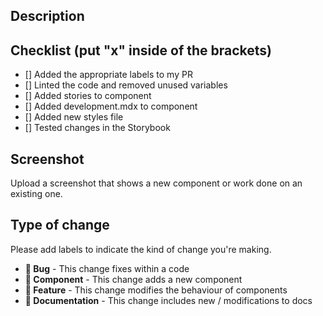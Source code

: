 ## Description

<!--
  DO NOT IGNORE
- Please Include a summary of your change
- Include screenshots if there are visual changes
- Link to any relevant tickets or pull requests
- Fill in the checklist below
-->

## Checklist (put "x" inside of the brackets)

-   [] Added the appropriate labels to my PR
-   [] Linted the code and removed unused variables
-   [] Added stories to component
-   [] Added development.mdx to component
-   [] Added new styles file
-   [] Tested changes in the Storybook

## Screenshot

Upload a screenshot that shows a new component or work done on an existing one.

## Type of change

Please add labels to indicate the kind of change you're making.

-   **🐞 Bug** - This change fixes within a code
-   **🧩 Component** - This change adds a new component
-   **🌿 Feature** - This change modifies the behaviour of components
-   **📙 Documentation** - This change includes new / modifications to docs
